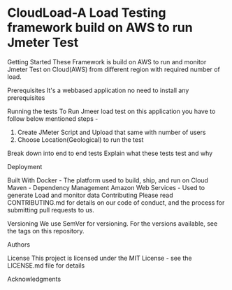# CloudLoad-A Load Testing framework build on AWS to run Jmeter Test

Getting Started
These Framework is build on AWS to run and monitor Jmeter Test on Cloud(AWS) from different region with required number of load.

Prerequisites
It's a webbased application no need to install any prerequisites

Running the tests
To Run Jmeer load test on this application you have to follow below mentioned steps -
1. Create JMeter Script and Upload that same with number of users
2. Choose Location(Geological) to run the test

Break down into end to end tests
Explain what these tests test and why

Deployment


Built With
Docker - The platform used to build, ship, and run on Cloud
Maven - Dependency Management
Amazon Web Services - Used to generate Load and monitor data
Contributing
Please read CONTRIBUTING.md for details on our code of conduct, and the process for submitting pull requests to us.

Versioning
We use SemVer for versioning. For the versions available, see the tags on this repository.

Authors


License
This project is licensed under the MIT License - see the LICENSE.md file for details

Acknowledgments
